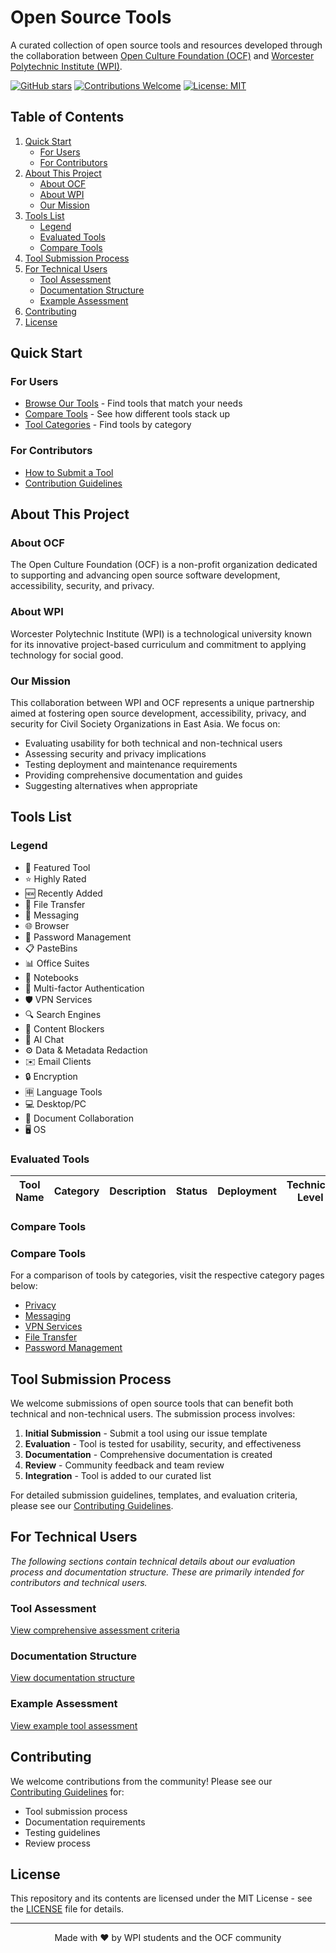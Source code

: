 # Open Source Tools

A curated collection of open source tools and resources developed through the collaboration between [Open Culture Foundation (OCF)](https://ocf.tw/en/) and [Worcester Polytechnic Institute (WPI)](https://www.wpi.edu/).

[![GitHub stars](https://img.shields.io/github/stars/adequatej/open-source-tools.svg?style=social&label=Star&maxAge=2592000)](https://github.com/adequatej/open-source-tools/stargazers/)
[![Contributions Welcome](https://img.shields.io/badge/contributions-welcome-brightgreen.svg?style=flat)](CONTRIBUTING.md)
[![License: MIT](https://img.shields.io/badge/License-MIT-yellow.svg)](LICENSE)

## Table of Contents
1. [Quick Start](#quick-start)
   - [For Users](#for-users)
   - [For Contributors](#for-contributors)
2. [About This Project](#about-this-project)
   - [About OCF](#about-ocf)
   - [About WPI](#about-wpi)
   - [Our Mission](#our-mission)
3. [Tools List](#tools-list)
   - [Legend](#legend)
   - [Evaluated Tools](#evaluated-tools)
   - [Compare Tools](#compare-tools)
4. [Tool Submission Process](#tool-submission-process)
5. [For Technical Users](#for-technical-users)
   - [Tool Assessment](#tool-assessment)
   - [Documentation Structure](#documentation-structure)
   - [Example Assessment](#example-assessment)
6. [Contributing](#contributing)
7. [License](#license)

## Quick Start

### For Users
- [Browse Our Tools](#tools-list) - Find tools that match your needs
- [Compare Tools](#compare-tools) - See how different tools stack up
- [Tool Categories](#tool-categories) - Find tools by category

### For Contributors
- [How to Submit a Tool](#tool-submission-process)
- [Contribution Guidelines](CONTRIBUTING.md)

## About This Project

### About OCF
The Open Culture Foundation (OCF) is a non-profit organization dedicated to supporting and advancing open source software development, accessibility, security, and privacy.

### About WPI
Worcester Polytechnic Institute (WPI) is a technological university known for its innovative project-based curriculum and commitment to applying technology for social good.

### Our Mission
This collaboration between WPI and OCF represents a unique partnership aimed at fostering open source development, accessibility, privacy, and security for Civil Society Organizations in East Asia. We focus on:

- Evaluating usability for both technical and non-technical users
- Assessing security and privacy implications
- Testing deployment and maintenance requirements
- Providing comprehensive documentation and guides
- Suggesting alternatives when appropriate

## Tools List

### Legend
- 🌟 Featured Tool
- ⭐ Highly Rated
- 🆕 Recently Added
- 💾 File Transfer
- 💬 Messaging
- 🌐 Browser
- 🔑 Password Management
- 📋 PasteBins
- 📊 Office Suites
- 📓 Notebooks
- 🔐 Multi-factor Authentication
- 🛡️ VPN Services
- 🔍 Search Engines
- 🚫 Content Blockers
- 🤖 AI Chat
- ⚙️ Data & Metadata Redaction
- ✉️ Email Clients
- 🔒 Encryption
- 🈸 Language Tools
- 💻 Desktop/PC
- 🤝 Document Collaboration
- 🖥️ OS

### Evaluated Tools

<!-- BEGIN TOOLS -->
| Tool Name | Category | Description | Status | Deployment | Technical Level | Documentation | Overall Rating |
|----------|-----------|-------------|---------|------------|-----------------|---------------|-------|
<!-- END TOOLS -->

### Compare Tools

<!-- BEGIN TOOLS -->
### Compare Tools
For a comparison of tools by categories, visit the respective category pages below:
- [Privacy](docs/tools/comparisonOfPrivacyTools.md)
- [Messaging](docs/tools/comparisonOfMessagingTools.md)
- [VPN Services](docs/tools/comparisonOfVPN-ServicesTools.md)
- [File Transfer](docs/tools/comparisonOfFile-TransferTools.md)
- [Password Management](docs/tools/comparisonOfPassword-ManagementTools.md)
<!-- END TOOLS -->

## Tool Submission Process

We welcome submissions of open source tools that can benefit both technical and non-technical users. The submission process involves:

1. **Initial Submission** - Submit a tool using our issue template
2. **Evaluation** - Tool is tested for usability, security, and effectiveness
3. **Documentation** - Comprehensive documentation is created
4. **Review** - Community feedback and team review
5. **Integration** - Tool is added to our curated list

For detailed submission guidelines, templates, and evaluation criteria, please see our [Contributing Guidelines](CONTRIBUTING.md).

## For Technical Users

*The following sections contain technical details about our evaluation process and documentation structure. These are primarily intended for contributors and technical users.*

### Tool Assessment
[View comprehensive assessment criteria](docs/technical/assessment/criteria.md)

### Documentation Structure
[View documentation structure](docs/technical/README.md)

### Example Assessment
[View example tool assessment](docs/technical/assessment/example-assessment.md)

## Contributing

We welcome contributions from the community! Please see our [Contributing Guidelines](CONTRIBUTING.md) for:
- Tool submission process
- Documentation requirements
- Testing guidelines
- Review process

## License

This repository and its contents are licensed under the MIT License - see the [LICENSE](LICENSE) file for details.

---

<div align="center">
Made with ❤️ by WPI students and the OCF community
</div>
